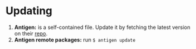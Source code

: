 # Updating

1. __Antigen:__ is a self-contained file. Update it by fetching the latest version on their
   [repo](https://github.com/zsh-users/antigen).
2. __Antigen remote packages:__ run `$ antigen update`
